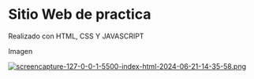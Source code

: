 # Sitio Web de practica

Realizado con HTML, CSS Y JAVASCRIPT

Imagen

[![screencapture-127-0-0-1-5500-index-html-2024-06-21-14-35-58.png](https://i.postimg.cc/K8GMd9L2/screencapture-127-0-0-1-5500-index-html-2024-06-21-14-35-58.png)](https://postimg.cc/kBHGSvf1)
